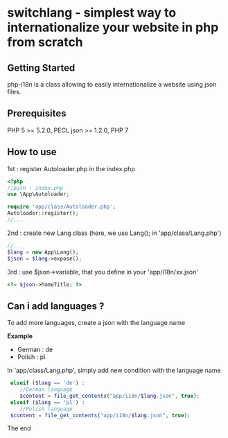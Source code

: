 # switchlang - simplest way to internationalize your website in php from scratch

## Getting Started
php-i18n is a class allowing to easily internationalize a website using json files.

## Prerequisites
PHP 5 >= 5.2.0, PECL json >= 1.2.0, PHP 7

## How to use
1st : register Autoloader.php in the index.php

  ```php
<?php
//path : index.php
use \App\Autoloader;

require 'app/class/Autoloader.php';
Autoloader::register();
//...
```

2nd : create new Lang class (here, we use Lang(); in 'app/class/Lang.php')
```php
//...
$lang = new App\Lang();
$json = $lang->expose();
```
3rd : use $json->variable, that you define in your 'app/i18n/xx.json'
```php
<?= $json->homeTitle; ?>
```

## Can i add languages ?

To add more languages, create a json with the language name

**Example**

* German : de
* Polish : pl

In 'app/class/Lang.php', simply add new condition with the language name

```php
 elseif ($lang == 'de') :
    //German language
    $content = file_get_contents("app/i18n/$lang.json", true);
 elseif ($lang == 'pl') :
    //Polish language
 $content = file_get_contents("app/i18n/$lang.json", true);
```

The end
